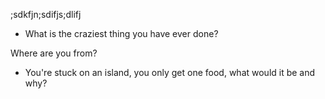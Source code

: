 ;sdkfjn;sdifjs;dlifj

- What is the craziest thing you have ever done?

Where are you from?

* You're stuck on an island, you only get one food, what would it be and why?
